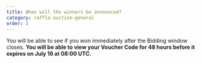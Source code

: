 ```yaml
---
title: When will the winners be announced?
category: raffle-auction-general
order: 2
---
```

You will be able to see if you won immediately after the Bidding window closes. **You will be able to view your Voucher Code for 48 hours before it expires on July 16 at 08:00 UTC.**